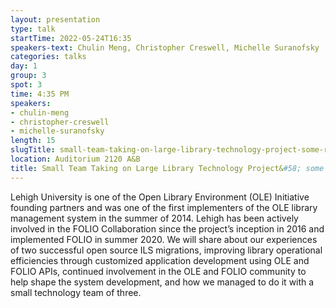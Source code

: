 ```yaml
---
layout: presentation
type: talk 
startTime: 2022-05-24T16:35
speakers-text: Chulin Meng, Christopher Creswell, Michelle Suranofsky
categories: talks
day: 1
group: 3
spot: 3
time: 4:35 PM
speakers:
- chulin-meng
- christopher-creswell
- michelle-suranofsky
length: 15
slugTitle: small-team-taking-on-large-library-technology-project-some-reflection-on-the-quest-for-open-source-library-management-platform-at-lehigh
location: Auditorium 2120 A&B
title: Small Team Taking on Large Library Technology Project&#58; some reflection on the quest for open source library management platform at Lehigh
---
```

Lehigh University is one of the Open Library Environment (OLE) Initiative founding partners and was one of the first implementers of the OLE library management system in the summer of 2014. Lehigh has been actively involved in the FOLIO Collaboration since the project’s inception in 2016 and implemented FOLIO in summer 2020. We will share about our experiences of two successful open source ILS migrations, improving library operational efficiencies through customized application development using OLE and FOLIO APIs, continued involvement in the OLE and FOLIO community to help shape the system development, and how we managed to do it with a small technology team of three. 